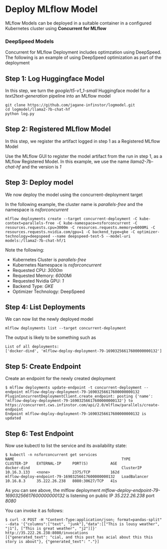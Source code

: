 # Deploy MLflow Model

MLflow Models can be deployed in a suitable container in a configured Kubernetes cluster using **Concurrent for MLflow**

### DeepSpeed Models
Concurrent for MLflow Deployment includes optimzation using DeepSpeed. The following is an example of using DeepSpeed optimization as part of the deployment

## Step 1: Log Huggingface Model

In this step, we turn the *google/t5-v1_1-small* Huggingface model for a *text2text-generation* pipeline into an MLflow model

```
git clone https://github.com/jagane-infinstor/logmodel.git
cd logmodel/llama2-7b-chat-hf
python log.py

```

## Step 2: Registered MLflow Model
In this step, we register the artifact logged in step 1 as a Registered MLflow Model

Use the MLflow GUI to register the model artifact from the run in step 1, as a MLflow Registered Model. In this example, we use the name *llama2-7b-chat-hf* and the version is *1*

## Step 3: Deploy model
We now deploy the model using the concurrent-deployment target

In the following example, the cluster name is *parallels-free* and the namespace is *nsforconcurrent*
```
mlflow deployments create --target concurrent-deployment -C kube-context=parallels-free -C kube-namespace=nsforconcurrent -C resources.requests.cpu=3000m -C resources.requests.memory=6000Mi -C resources.requests.nvidia.com/gpu=1 -C backend_type=gke -C optimizer-technology=deepspeed --name deepspeed-test-5 --model-uri models:/llama2-7b-chat-hf/1
```

Note the following:

- Kubernetes Cluster is *parallels-free*
- Kubernetes Namespace is *nsforconcurrent*
- Requested CPU: *3000m*
- Requested Memory: *6000Mi*
- Requested Nvidia GPU: *1*
- Backend Type: *GKE*
- Optimizer Technology: DeepSpeed

## Step 4: List Deployments
We can now list the newly deployed model

```
mlflow deployments list --target concurrent-deployment
```

The output is likely to be something such as
```
List of all deployments:
['docker-dind', 'mlflow-deploy-deployment-79-16903256617600000000132']
```

## Step 5: Create Endpoint
Create an endpoint for the newly created deployment
```
$ mlflow deployments update-endpoint -t concurrent-deployment --endpoint mlflow-deploy-deployment-79-16903256617600000000132
PluginConcurrentDeploymentClient.create_endpoint: posting {'name': 'mlflow-deploy-deployment-79-16903256617600000000132'} to https://concurrent.cws.infinstor.com/api/2.0/mlflow/parallels/create-endpoint
Endpoint mlflow-deploy-deployment-79-16903256617600000000132 is updated
```

## Step 6: Test Endpoint
Now use kubectl to list the service and its availability state:
```
$ kubectl -n nsforconcurrent get services
NAME                                                TYPE           CLUSTER-IP    EXTERNAL-IP     PORT(S)          AGE
docker-dind                                         ClusterIP      10.16.3.133   <none>          2375/TCP         162d
mlflow-deploy-endpoint-79-16903256617600000000132   LoadBalancer   10.16.8.3     35.222.26.238   8080:30627/TCP   41s
```
As you can see above, the mlflow deployment *mlflow-deploy-endpoint-79-16903256617600000000132* is listening on public IP *35.222.26.238* port *8080*

You can invoke it as follows:
```
$ curl -X POST -H "Content-Type:application/json; format=pandas-split" --data '{"columns":["text", "junk"],"data":[["This is lousy weather", "j1"], ["This is great weather", "j2"]]}' http://35.222.26.238:8080/invocations
[{"generated_text": "cial, and this post has acial about this this story is about"}, {"generated_text": "."}]
```



